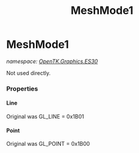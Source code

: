 ﻿---
title: MeshMode1
---

# MeshMode1
_namespace: [OpenTK.Graphics.ES30](N-OpenTK.Graphics.ES30.html)_

Not used directly.



### Properties

#### Line
Original was GL_LINE = 0x1B01
#### Point
Original was GL_POINT = 0x1B00

